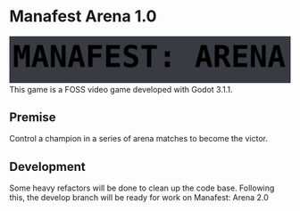 # Manafest Arena 1.0
![Manafest: Arena](/Textures/logo.jpg)
This game is a FOSS video game developed with Godot 3.1.1.

## Premise

Control a champion in a series of arena matches to become the victor.

## Development

Some heavy refactors will be done to clean up the code base.
Following this, the develop branch will be ready for work on Manafest: Arena 2.0